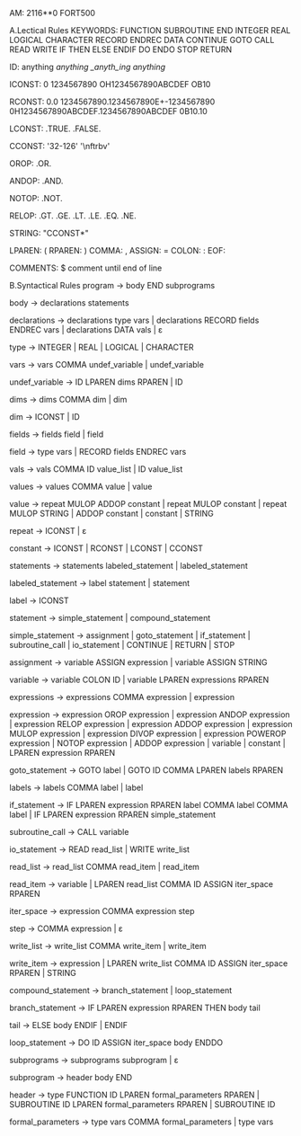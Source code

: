 AM: 2116\*\*0
FORT500

A.Lectical Rules
KEYWORDS:
FUNCTION SUBROUTINE END INTEGER REAL LOGICAL CHARACTER RECORD ENDREC DATA CONTINUE GOTO CALL READ WRITE IF THEN ELSE ENDIF DO ENDO STOP RETURN

ID:
anything
_anything
\_anyth_ing
anything_

ICONST:
0
1234567890
OH1234567890ABCDEF
OB10

RCONST:
0.0
1234567890.1234567890E+-1234567890
0H1234567890ABCDEF.1234567890ABCDEF
0B10.10

LCONST:
.TRUE.
.FALSE.

CCONST:
'32-126'
'\nftrbv'

OROP: .OR.

ANDOP: .AND.

NOTOP: .NOT.

RELOP: .GT. .GE. .LT. .LE. .EQ. .NE.

STRING:
"CCONST\*"

LPAREN: (
RPAREN: )
COMMA: ,
ASSIGN: =
COLON: :
EOF: <EOF>

COMMENTS: \$ comment until end of line

B.Syntactical Rules
program -> body END subprograms

body -> declarations statements

declarations -> declarations type vars
| declarations RECORD fields ENDREC vars
| declarations DATA vals
| ε

type -> INTEGER | REAL | LOGICAL | CHARACTER

vars -> vars COMMA undef_variable
| undef_variable

undef_variable -> ID LPAREN dims RPAREN
| ID

dims -> dims COMMA dim
| dim

dim -> ICONST | ID

fields -> fields field
| field

field -> type vars
| RECORD fields ENDREC vars

vals -> vals COMMA ID value_list
| ID value_list

values -> values COMMA value
| value

value -> repeat MULOP ADDOP constant
| repeat MULOP constant
| repeat MULOP STRING
| ADDOP constant
| constant
| STRING

repeat -> ICONST | ε

constant -> ICONST | RCONST | LCONST | CCONST

statements -> statements labeled_statement
| labeled_statement

labeled_statement -> label statement
| statement

label -> ICONST

statement -> simple_statement
| compound_statement

simple_statement -> assignment
| goto_statement
| if_statement
| subroutine_call
| io_statement
| CONTINUE
| RETURN
| STOP

assignment -> variable ASSIGN expression
| variable ASSIGN STRING

variable -> variable COLON ID
| variable LPAREN expressions RPAREN

expressions -> expressions COMMA expression
| expression

expression -> expression OROP expression
| expression ANDOP expression
| expression RELOP expression
| expression ADDOP expression
| expression MULOP expression
| expression DIVOP expression
| expression POWEROP expression
| NOTOP expression
| ADDOP expression
| variable
| constant
| LPAREN expression RPAREN

goto_statement -> GOTO label
| GOTO ID COMMA LPAREN labels RPAREN

labels -> labels COMMA label
| label

if_statement -> IF LPAREN expression RPAREN label COMMA label COMMA label
| IF LPAREN expression RPAREN simple_statement

subroutine_call -> CALL variable

io_statement -> READ read_list
| WRITE write_list

read_list -> read_list COMMA read_item
| read_item

read_item -> variable
| LPAREN read_list COMMA ID ASSIGN iter_space RPAREN

iter_space -> expression COMMA expression step

step -> COMMA expression
| ε

write_list -> write_list COMMA write_item
| write_item

write_item -> expression
| LPAREN write_list COMMA ID ASSIGN iter_space RPAREN
| STRING

compound_statement -> branch_statement
| loop_statement

branch_statement -> IF LPAREN expression RPAREN THEN body tail

tail -> ELSE body ENDIF
| ENDIF

loop_statement -> DO ID ASSIGN iter_space body ENDDO

subprograms -> subprograms subprogram
| ε

subprogram -> header body END

header -> type FUNCTION ID LPAREN formal_parameters RPAREN
| SUBROUTINE ID LPAREN formal_parameters RPAREN
| SUBROUTINE ID

formal_parameters -> type vars COMMA formal_parameters
| type vars
